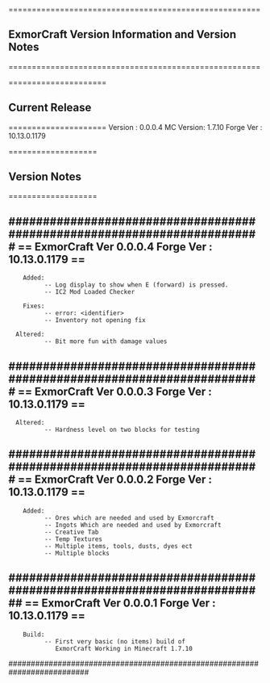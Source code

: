 ======================================================
## ExmorCraft Version Information and Version Notes ##
======================================================

=====================
## Current Release ##
=====================
Version   : 0.0.0.4
MC Version: 1.7.10
Forge Ver : 10.13.0.1179


===================
## Version Notes ##
===================

#########################################################################
== ExmorCraft Ver 0.0.0.4             Forge Ver : 10.13.0.1179         ==
-------------------------------------------------------------------------

        Added:
              -- Log display to show when E (forward) is pressed.
              -- IC2 Mod Loaded Checker

        Fixes:
              -- error: <identifier>
              -- Inventory not opening fix

      Altered:
              -- Bit more fun with damage values

#########################################################################
== ExmorCraft Ver 0.0.0.3             Forge Ver : 10.13.0.1179         ==
-------------------------------------------------------------------------

      Altered:
              -- Hardness level on two blocks for testing



#########################################################################
== ExmorCraft Ver 0.0.0.2             Forge Ver : 10.13.0.1179         ==
-------------------------------------------------------------------------

        Added:
              -- Ores which are needed and used by Exmorcraft
              -- Ingots Which are needed and used by Exmorcraft
              -- Creative Tab
              -- Temp Textures
              -- Multiple items, tools, dusts, dyes ect
              -- Multiple blocks


##########################################################################
== ExmorCraft Ver 0.0.0.1             Forge Ver : 10.13.0.1179          ==
--------------------------------------------------------------------------


        Build:
              -- First very basic (no items) build of
                 ExmorCraft Working in Minecraft 1.7.10

##########################################################################